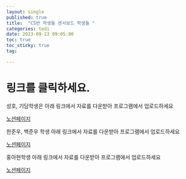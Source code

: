 ```yaml
---
layout: single
published: true
title:  "CS반 학생들 센서보드 학생들 "
categories: tedi
date: 2023-09-23 09:05:00
toc: true
toc_sticky: true
tag:   

---
```

# 링크를 클릭하세요.

성호, 기담학생은 아래 링크에서 자료를 다운받아 프로그램에서 업로드하세요

[노션페이지](https://abalone-beginner-393.notion.site/f60f28c59f0345229a7e206bd3fc4140?pvs=4)

한준우, 백준우 학생 아래 링크에서 자료를 다운받아 프로그램에서 업로드하세요

[노션페이지](https://abalone-beginner-393.notion.site/f60f28c59f0345229a7e206bd3fc4140?pvs=4)

홍아현학생 아래 링크에서 자료를 다운받아 프로그램에서 업로드하세요

[노션페이지](https://abalone-beginner-393.notion.site/f60f28c59f0345229a7e206bd3fc4140?pvs=4)
